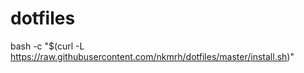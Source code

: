 dotfiles
========
bash -c "$(curl -L https://raw.githubusercontent.com/nkmrh/dotfiles/master/install.sh)"

